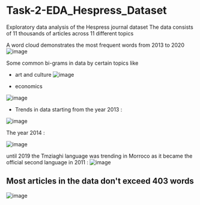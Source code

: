 # Task-2-EDA_Hespress_Dataset
 Exploratory data analysis of the Hespress journal dataset 
The data consists  of 11 thousands of articles across 11 different topics 

A word cloud demonstrates the  most frequent words from 2013 to 2020 
![image](https://github.com/AhmedMohamed365/Task-2-EDA_Hespress_Dataset/assets/56398966/41a5bc82-21c1-4b2e-8970-cd5fb9095b6c)


Some common bi-grams in data by certain topics like  
* art and culture 
![image](https://github.com/AhmedMohamed365/Task-2-EDA_Hespress_Dataset/assets/56398966/cffe41fd-9592-4852-9181-42074d597c92)

* economics

![image](https://github.com/AhmedMohamed365/Task-2-EDA_Hespress_Dataset/assets/56398966/189cb980-5226-4da5-bd1c-de97375539fa)

* Trends in data starting from the year 2013 :

![image](https://github.com/AhmedMohamed365/Task-2-EDA_Hespress_Dataset/assets/56398966/863209cf-ae4d-4301-93c8-b9fb0eb69fb1)

The year 2014 : 

![image](https://github.com/AhmedMohamed365/Task-2-EDA_Hespress_Dataset/assets/56398966/ba3eeaea-8532-4944-b2a7-596d135a38cd)  

until 2019  the Tmziaghi language was trending in Morroco  as it became the official second language in 2011 : 
![image](https://github.com/AhmedMohamed365/Task-2-EDA_Hespress_Dataset/assets/56398966/c46e2b12-90b1-49fe-964c-f75d6e84c9ff)


## Most articles in the data don't exceed 403 words 
![image](https://github.com/AhmedMohamed365/Task-2-EDA_Hespress_Dataset/assets/56398966/2a05d2ea-21bc-4dc3-91d2-4fc96bf4ba96)






